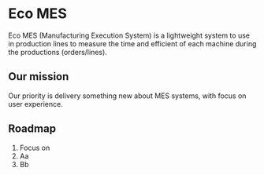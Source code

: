 # Eco MES
Eco MES (Manufacturing Execution System) is a lightweight system to use in production lines to measure the time and efficient of each machine during the productions (orders/lines).

## Our mission

Our priority is delivery something new about MES systems, with focus on user experience.

## Roadmap

1. Focus on 
2. Aa
3. Bb